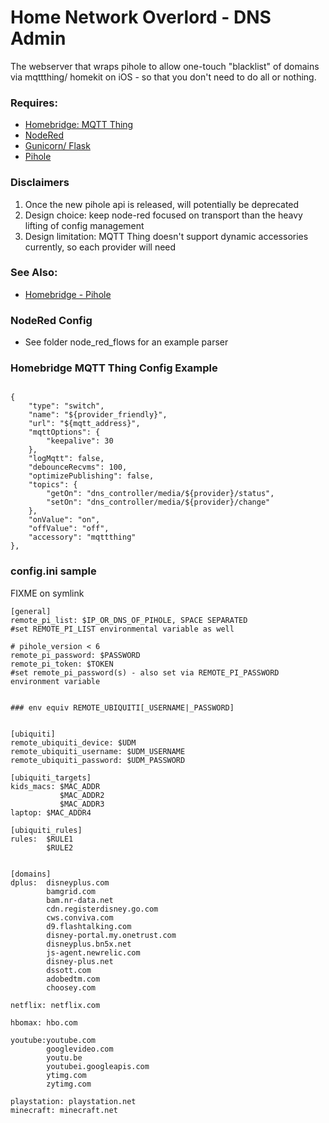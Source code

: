 # Home Network Overlord - DNS Admin

The webserver that wraps pihole to allow one-touch "blacklist" of domains via mqttthing/ homekit on iOS - so that you don't need to do all or nothing.

### Requires:
 - [Homebridge: MQTT Thing](https://github.com/arachnetech/homebridge-mqttthing)
 - [NodeRed](https://nodered.org/)
 - [Gunicorn/ Flask ](https://gunicorn.org/)
 - [Pihole ](https://pi-hole.net/)

### Disclaimers

 1. Once the new pihole api is released, will potentially be deprecated
 1. Design choice: keep node-red focused on transport than the heavy lifting of config management
 1. Design limitation: MQTT Thing doesn't support dynamic accessories currently, so each provider will need


### See Also:
 - [Homebridge - Pihole ](https://github.com/arendruni/homebridge-pihole#readme)

### NodeRed Config

- See folder node_red_flows for an example parser

### Homebridge MQTT Thing Config Example

 ```

 {
     "type": "switch",
     "name": "${provider_friendly}",
     "url": "${mqtt_address}",
     "mqttOptions": {
         "keepalive": 30
     },
     "logMqtt": false,
     "debounceRecvms": 100,
     "optimizePublishing": false,
     "topics": {
         "getOn": "dns_controller/media/${provider}/status",
         "setOn": "dns_controller/media/${provider}/change"
     },
     "onValue": "on",
     "offValue": "off",
     "accessory": "mqttthing"
 },

 ```

### config.ini sample
FIXME on symlink
```
[general]
remote_pi_list: $IP_OR_DNS_OF_PIHOLE, SPACE SEPARATED
#set REMOTE_PI_LIST environmental variable as well

# pihole_version < 6
remote_pi_password: $PASSWORD
remote_pi_token: $TOKEN
#set remote_pi_password(s) - also set via REMOTE_PI_PASSWORD environment variable


### env equiv REMOTE_UBIQUITI[_USERNAME|_PASSWORD]


[ubiquiti]
remote_ubiquiti_device: $UDM
remote_ubiquiti_username: $UDM_USERNAME
remote_ubiquiti_password: $UDM_PASSWORD

[ubiquiti_targets]
kids_macs: $MAC_ADDR
           $MAC_ADDR2
           $MAC_ADDR3
laptop: $MAC_ADDR4

[ubiquiti_rules]
rules:  $RULE1
        $RULE2


[domains]
dplus:  disneyplus.com
        bamgrid.com
        bam.nr-data.net
        cdn.registerdisney.go.com
        cws.conviva.com
        d9.flashtalking.com
        disney-portal.my.onetrust.com
        disneyplus.bn5x.net
        js-agent.newrelic.com
        disney-plus.net
        dssott.com
        adobedtm.com
        choosey.com

netflix: netflix.com

hbomax: hbo.com

youtube:youtube.com
        googlevideo.com
        youtu.be
        youtubei.googleapis.com
        ytimg.com
        zytimg.com

playstation: playstation.net
minecraft: minecraft.net
```
